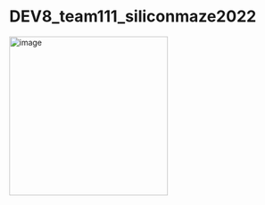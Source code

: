 # DEV8_team111_siliconmaze2022

<img width="284" alt="image" src="https://user-images.githubusercontent.com/75921254/181917359-f272ab29-6f61-4c74-ad19-36498e9e10a2.png">
